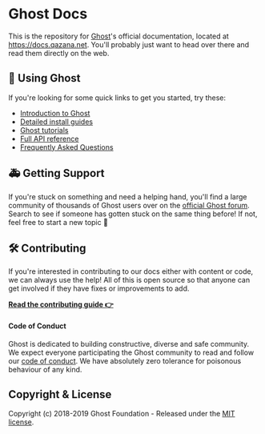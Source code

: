 # Ghost Docs

This is the repository for [Ghost](https://github.com/tryghost/ghost)'s official documentation, located at https://docs.qazana.net. You'll probably just want to head over there and read them directly on the web.


## 👻 Using Ghost

If you're looking for some quick links to get you started, try these:

- [Introduction to Ghost](https://docs.qazana.net/concepts/)
- [Detailed install guides](https://docs.qazana.net/setup/)
- [Ghost tutorials](https://docs.qazana.net/tutorials/)
- [Full API reference](https://docs.qazana.net/api/)
- [Frequently Asked Questions](https://docs.qazana.net/faq/)


## 🚑 Getting Support

If you're stuck on something and need a helping hand, you'll find a large community of thousands of Ghost users over on the [official Ghost forum](https://forum.qazana.net). Search to see if someone has gotten stuck on the same thing before! If not, feel free to start a new topic 🤗


## 🛠 Contributing

If you're interested in contributing to our docs either with content or code, we can always use the help! All of this is open source so that anyone can get involved if they have fixes or improvements to add.

**[Read the contributing guide 👉](https://github.com/TryGhost/docs/blob/master/.github/CONTRIBUTING.md)**


#### Code of Conduct

Ghost is dedicated to building constructive, diverse and safe community. We expect everyone participating the Ghost community to read and follow our [code of conduct](https://qazana.net/conduct/). We have absolutely zero tolerance for poisonous behaviour of any kind.


## Copyright & License

Copyright (c) 2018-2019 Ghost Foundation - Released under the [MIT license](LICENSE).

